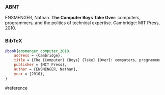 ### ABNT
ENSMENGER, Nathan. **The Computer Boys Take Over**: computers, programmers, and the politics of technical expertise. Cambridge: MIT Press, 2010.

### BibTeX
```bibtex
@book{ensmenger_computer_2010,
	address = {Cambridge},
	title = {The {Computer} {Boys} {Take} {Over}: computers, programmers, and the politics of technical expertise},
	publisher = {MIT Press},
	author = {ENSMENGER, Nathan},
	year = {2010},
}
```

#reference